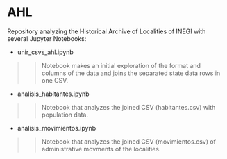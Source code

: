 # AHL
 
 Repository analyzing the Historical Archive of Localities of INEGI with several Jupyter Notebooks:
 * unir_csvs_ahl.ipynb
 >> Notebook makes an initial exploration of the format and columns of the data and joins the separated state data rows in one CSV.

 * analisis_habitantes.ipynb
 >> Notebook that analyzes the joined CSV (habitantes.csv) with population data.
 
 * analisis_movimientos.ipynb
 >> Notebook that analyzes the joined CSV (movimientos.csv) of administrative movments of the localities.
